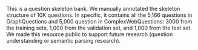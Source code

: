 This is a question skeleton bank.
We manually annotated the skeleton structure of 10K questions. In specific, it contains all the 5,166 questions in GraphQuestions and 5,000 question in ComplexWebQuestions: 3000 from the training sets, 1,000 from the validation set, and 1,000 from the test set.
We made this resource public to support future research (question understanding or semantic parsing research).
